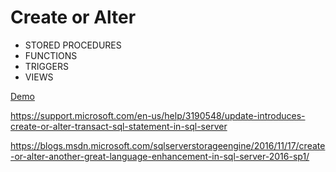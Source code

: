 # Create or Alter

- STORED PROCEDURES
- FUNCTIONS
- TRIGGERS
- VIEWS

[Demo](https://dbfiddle.uk/?rdbms=sqlserver_2016&fiddle=41576c563bf9c4190125f9d753135d9b)


https://support.microsoft.com/en-us/help/3190548/update-introduces-create-or-alter-transact-sql-statement-in-sql-server

https://blogs.msdn.microsoft.com/sqlserverstorageengine/2016/11/17/create-or-alter-another-great-language-enhancement-in-sql-server-2016-sp1/

